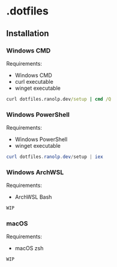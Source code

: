 # .dotfiles

## Installation

### Windows CMD

Requirements:

- Windows CMD
- curl executable
- winget executable

```cmd
curl dotfiles.ranolp.dev/setup | cmd /Q
```

### Windows PowerShell

Requirements:

- Windows PowerShell
- winget executable

```powershell
curl dotfiles.ranolp.dev/setup | iex
```

### Windows ArchWSL

Requirements:

- ArchWSL Bash

```bash
WIP
```

### macOS

Requirements:

- macOS zsh

```bash
WIP
```
